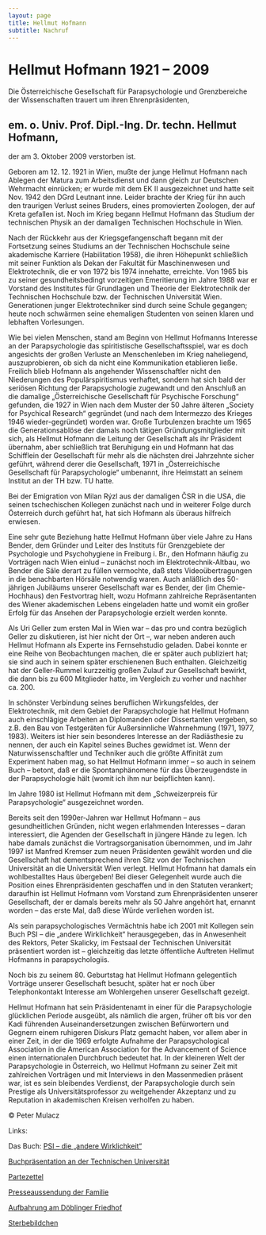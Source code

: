 ```yaml
---
layout: page
title: Hellmut Hofmann
subtitle: Nachruf
---
```


# Hellmut Hofmann 1921 – 2009
Die Österreichische Gesellschaft für Parapsychologie und Grenzbereiche der Wissenschaften trauert um ihren Ehrenpräsidenten,

## em. o. Univ. Prof. Dipl.-Ing. Dr. techn. Hellmut Hofmann,
der am 3. Oktober 2009 verstorben ist.

Geboren am 12. 12. 1921 in Wien, mußte der junge Hellmut Hofmann nach Ablegen der Matura zum Arbeitsdienst und dann gleich zur Deutschen Wehrmacht einrücken; er wurde mit dem EK II ausgezeichnet und hatte seit Nov. 1942 den DGrd Leutnant inne. Leider brachte der Krieg für ihn auch den traurigen Verlust seines Bruders, eines promovierten Zoologen, der auf Kreta gefallen ist. Noch im Krieg begann Hellmut Hofmann das Studium der technischen Physik an der damaligen Technischen Hochschule in Wien.

Nach der Rückkehr aus der Kriegsgefangenschaft begann mit der Fortsetzung seines Studiums an der Technischen Hochschule seine akademische Karriere (Habilitation 1958), die ihren Höhepunkt schließlich mit seiner Funktion als Dekan der Fakultät für Maschinenwesen und Elektrotechnik, die er von 1972 bis 1974 innehatte, erreichte. Von 1965 bis zu seiner gesundheitsbedingt vorzeitigen Emeritierung im Jahre 1988 war er Vorstand des Institutes für Grundlagen und Theorie der Elektrotechnik der Technischen Hochschule bzw. der Technischen Universität Wien. Generationen junger Elektrotechniker sind durch seine Schule gegangen; heute noch schwärmen seine ehemaligen Studenten von seinen klaren und lebhaften Vorlesungen.

Wie bei vielen Menschen, stand am Beginn von Hellmut Hofmanns Interesse an der Parapsychologie das spiritistische Gesellschaftsspiel, war es doch angesichts der großen Verluste an Menschenleben im Krieg naheliegend, auszuprobieren, ob sich da nicht eine Kommunikation etablieren ließe. Freilich blieb Hofmann als angehender Wissenschaftler nicht den Niederungen des Populärspiritismus verhaftet, sondern hat sich bald der seriösen Richtung der Parapsychologie zugewandt und den Anschluß an die damalige „Österreichische Gesellschaft für Psychische Forschung“ gefunden, die 1927 in Wien nach dem Muster der 50 Jahre älteren „Society for Psychical Research“ gegründet (und nach dem Intermezzo des Krieges 1946 wieder-gegründet) worden war. Große Turbulenzen brachte um 1965 die Generationsablöse der damals noch tätigen Gründungsmitglieder mit sich, als Hellmut Hofmann die Leitung der Gesellschaft als ihr Präsident übernahm, aber schließlich trat Beruhigung ein und Hofmann hat das Schifflein der Gesellschaft für mehr als die nächsten drei Jahrzehnte sicher geführt, während derer die Gesellschaft, 1971 in „Österreichische Gesellschaft für Parapsychologie“ umbenannt, ihre Heimstatt an seinem Institut an der TH bzw. TU hatte.

Bei der Emigration von Milan Rýzl aus der damaligen ČSR in die USA, die seinen tschechischen Kollegen zunächst nach und in weiterer Folge durch Österreich durch geführt hat, hat sich Hofmann als überaus hilfreich erwiesen.

Eine sehr gute Beziehung hatte Hellmut Hofmann über viele Jahre zu Hans Bender, dem Gründer und Leiter des Instituts für Grenzgebiete der Psychologie und Psychohygiene in Freiburg i. Br., den Hofmann häufig zu Vorträgen nach Wien einlud – zunächst noch im Elektrotechnik-Altbau, wo Bender die Säle derart zu füllen vermochte, daß stets Videoübertragungen in die benachbarten Hörsäle notwendig waren. Auch anläßlich des 50-jährigen Jubiläums unserer Gesellschaft war es Bender, der (im Chemie-Hochhaus) den Festvortrag hielt, wozu Hofmann zahlreiche Repräsentanten des Wiener akademischen Lebens eingeladen hatte und womit ein großer Erfolg für das Ansehen der Parapsychologie erzielt werden konnte.

Als Uri Geller zum ersten Mal in Wien war – das pro und contra bezüglich Geller zu diskutieren, ist hier nicht der Ort –, war neben anderen auch Hellmut Hofmann als Experte ins Fernsehstudio geladen. Dabei konnte er eine Reihe von Beobachtungen machen, die er später auch publiziert hat; sie sind auch in seinem später erschienenen Buch enthalten. Gleichzeitig hat der Geller-Rummel kurzzeitig großen Zulauf zur Gesellschaft bewirkt, die dann bis zu 600 Mitglieder hatte, im Vergleich zu vorher und nachher ca. 200.

In schönster Verbindung seines beruflichen Wirkungsfeldes, der Elektrotechnik, mit dem Gebiet der Parapsychologie hat Hellmut Hofmann auch einschlägige Arbeiten an Diplomanden oder Dissertanten vergeben, so z.B. den Bau von Testgeräten für Außersinnliche Wahrnehmung (1971, 1977, 1983). Weiters ist hier sein besonderes Interesse an der Radiästhesie zu nennen, der auch ein Kapitel seines Buches gewidmet ist. Wenn der Naturwissenschaftler und Techniker auch die größte Affinität zum Experiment haben mag, so hat Hellmut Hofmann immer – so auch in seinem Buch – betont, daß er die Spontanphänomene für das Überzeugendste in der Parapsychologie hält (womit ich ihm nur beipflichten kann).

Im Jahre 1980 ist Hellmut Hofmann mit dem „Schweizerpreis für Parapsychologie“ ausgezeichnet worden.

Bereits seit den 1990er-Jahren war Hellmut Hofmann – aus gesundheitlichen Gründen, nicht wegen erlahmenden Interesses – daran interessiert, die Agenden der Gesellschaft in jüngere Hände zu legen. Ich habe damals zunächst die Vortragsorganisation übernommen, und im Jahr 1997 ist Manfred Kremser zum neuen Präsidenten gewählt worden und die Gesellschaft hat dementsprechend ihren Sitz von der Technischen Universität an die Universität Wien verlegt. Hellmut Hofmann hat damals ein wohlbestalltes Haus übergeben! Bei dieser Gelegenheit wurde auch die Position eines Ehrenpräsidenten geschaffen und in den Statuten verankert; daraufhin ist Hellmut Hofmann vom Vorstand zum Ehrenpräsidenten unserer Gesellschaft, der er damals bereits mehr als 50 Jahre angehört hat, ernannt worden – das erste Mal, daß diese Würde verliehen worden ist.

Als sein parapsychologisches Vermächtnis habe ich 2001 mit Kollegen sein Buch PSI – die „andere Wirklichkeit“ herausgegeben, das in Anwesenheit des Rektors, Peter Skalicky, im Festsaal der Technischen Universität präsentiert worden ist – gleichzeitig das letzte öffentliche Auftreten Hellmut Hofmanns in parapsychologiis.

Noch bis zu seinem 80. Geburtstag hat Hellmut Hofmann gelegentlich Vorträge unserer Gesellschaft besucht, später hat er noch über Telephonkontakt Interesse am Wohlergehen unserer Gesellschaft gezeigt.

Hellmut Hofmann hat sein Präsidentenamt in einer für die Parapsychologie glücklichen Periode ausgeübt, als nämlich die argen, früher oft bis vor den Kadi führenden Auseinandersetzungen zwischen Befürwortern und Gegnern einem ruhigeren Diskurs Platz gemacht haben, vor allem aber in einer Zeit, in der die 1969 erfolgte Aufnahme der Parapsychological Association in die American Association for the Advancement of Science einen internationalen Durchbruch bedeutet hat. In der kleineren Welt der Parapsychologie in Österreich, wo Hellmut Hofmann zu seiner Zeit mit zahlreichen Vorträgen und mit Interviews in den Massenmedien präsent war, ist es sein bleibendes Verdienst, der Parapsychologie durch sein Prestige als Universitätsprofessor zu weitgehender Akzeptanz und zu Reputation in akademischen Kreisen verholfen zu haben.

© Peter Mulacz

Links:

Das Buch: [PSI – die „andere Wirklichkeit“](http://vabene.at/collect/parapsy/111_2.htm)

[Buchpräsentation an der Technischen Universität](http://vabene.at/praesent/111_2/0.htm)

[Partezettel](https://parapsychologie.ac.at/hofmann/partezettel.pdf)

[Presseaussendung der Familie](https://parapsychologie.ac.at/hofmann/presse.pdf)

[Aufbahrung am Döblinger Friedhof](https://parapsychologie.ac.at/hofmann/aufbahrung.htm)

[Sterbebildchen](https://parapsychologie.ac.at/hofmann/sterbeb.pdf)

